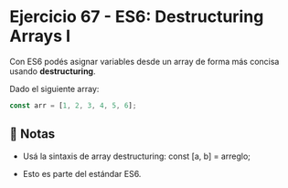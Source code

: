 # Ejercicio 67 - ES6: Destructuring Arrays I

Con ES6 podés asignar variables desde un array de forma más concisa usando **destructuring**.

Dado el siguiente array:

```javascript
const arr = [1, 2, 3, 4, 5, 6];
```

## 📝 Notas

- Usá la sintaxis de array destructuring:
  const [a, b] = arreglo;

- Esto es parte del estándar ES6.
